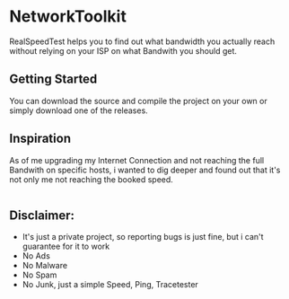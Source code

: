 # NetworkToolkit

RealSpeedTest helps you to find out what bandwidth you actually reach without relying on your ISP on what Bandwith you should get.

## Getting Started

You can download the source and compile the project on your own or simply download one of the releases.


## Inspiration

As of me upgrading my Internet Connection and not reaching the full Bandwith on specific hosts, i wanted to dig deeper and found out that it's not only me not reaching the booked speed.


```
```
## Disclaimer:

* It's just a private project, so reporting bugs is just fine, but i can't guarantee for it to work
* No Ads
* No Malware
* No Spam 
* No Junk,  just a simple Speed, Ping, Tracetester
